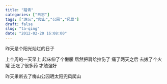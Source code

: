 ```yaml
---
title: "踏青"
categories: ["日志"]
tags: ["游玩","爬山","公园","风景"]
draft: false
slug: "ta-qing"
date: "2012-02-20 16:08:00"
---
```


昨天是个阳光灿烂的日子

上个周的一天早上
起床伸了个懒腰
居然把肩给拉伤了
痛了两天之后
去拨了个火罐
还吃了很多药
才勉强好

昨天果断去了梅山公园晒太阳兜风爬山
